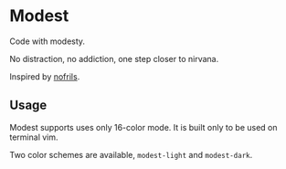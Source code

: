 # Modest

Code with modesty.

No distraction, no addiction, one step closer to nirvana.

Inspired by [nofrils](https://github.com/robertmeta/nofrils).

## Usage

Modest supports uses only 16-color mode. It is built only to be used on terminal vim.

Two color schemes are available, `modest-light` and `modest-dark`.
